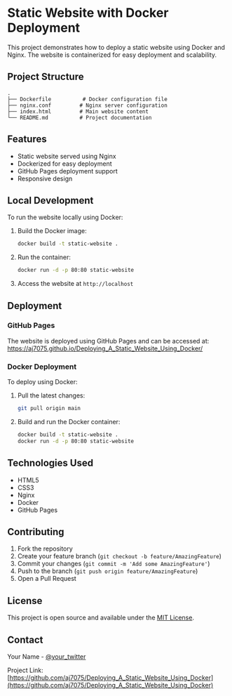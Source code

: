# Static Website with Docker Deployment

This project demonstrates how to deploy a static website using Docker and Nginx. The website is containerized for easy deployment and scalability.

## Project Structure

```
.
├── Dockerfile          # Docker configuration file
├── nginx.conf         # Nginx server configuration
├── index.html         # Main website content
└── README.md          # Project documentation
```

## Features

- Static website served using Nginx
- Dockerized for easy deployment
- GitHub Pages deployment support
- Responsive design

## Local Development

To run the website locally using Docker:

1. Build the Docker image:
   ```bash
   docker build -t static-website .
   ```

2. Run the container:
   ```bash
   docker run -d -p 80:80 static-website
   ```

3. Access the website at `http://localhost`

## Deployment

### GitHub Pages

The website is deployed using GitHub Pages and can be accessed at:
https://aj7075.github.io/Deploying_A_Static_Website_Using_Docker/

### Docker Deployment

To deploy using Docker:

1. Pull the latest changes:
   ```bash
   git pull origin main
   ```

2. Build and run the Docker container:
   ```bash
   docker build -t static-website .
   docker run -d -p 80:80 static-website
   ```

## Technologies Used

- HTML5
- CSS3
- Nginx
- Docker
- GitHub Pages

## Contributing

1. Fork the repository
2. Create your feature branch (`git checkout -b feature/AmazingFeature`)
3. Commit your changes (`git commit -m 'Add some AmazingFeature'`)
4. Push to the branch (`git push origin feature/AmazingFeature`)
5. Open a Pull Request

## License

This project is open source and available under the [MIT License](LICENSE).

## Contact

Your Name - [@your_twitter](https://twitter.com/your_twitter)

Project Link: [https://github.com/aj7075/Deploying_A_Static_Website_Using_Docker](https://github.com/aj7075/Deploying_A_Static_Website_Using_Docker) 
